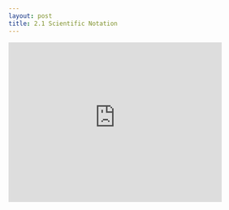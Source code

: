 ```yaml
---
layout: post
title: 2.1 Scientific Notation
---
```

<iframe width="420" height="315" src="https://www.youtube.com/embed/D0aHbVtqxfM" frameborder="0" allowfullscreen></iframe>
